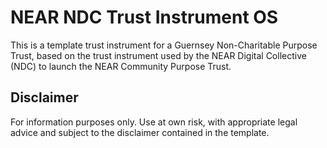 # NEAR NDC Trust Instrument OS

This is a template trust instrument for a Guernsey Non-Charitable Purpose Trust, based on the trust instrument used by the NEAR Digital Collective (NDC) to launch the NEAR Community Purpose Trust.

## Disclaimer
For information purposes only. Use at own risk, with appropriate legal advice and subject to the disclaimer contained in the template.

